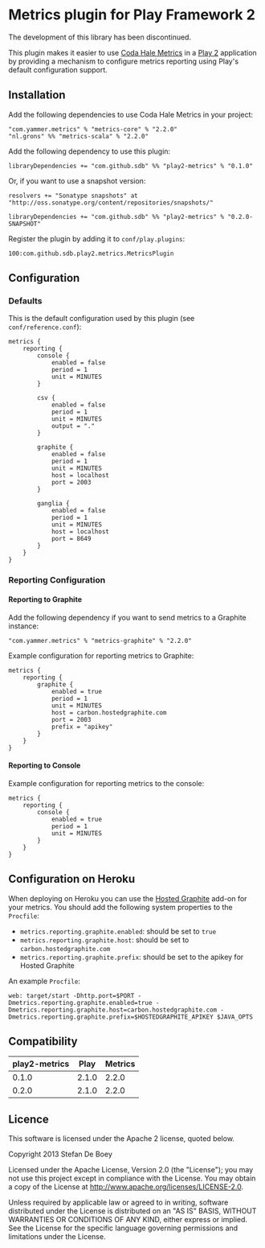 # Metrics plugin for Play Framework 2

The development of this library has been discontinued.

This plugin makes it easier to use [Coda Hale Metrics](http://metrics.codahale.com) in a [Play 2](http://www.playframework.com) application by
providing a mechanism to configure metrics reporting using Play's default configuration support.

## Installation

Add the following dependencies to use Coda Hale Metrics in your project:

    "com.yammer.metrics" % "metrics-core" % "2.2.0"
    "nl.grons" %% "metrics-scala" % "2.2.0"

Add the following dependency to use this plugin:

    libraryDependencies += "com.github.sdb" %% "play2-metrics" % "0.1.0"

Or, if you want to use a snapshot version:

    resolvers += "Sonatype snapshots" at "http://oss.sonatype.org/content/repositories/snapshots/"

    libraryDependencies += "com.github.sdb" %% "play2-metrics" % "0.2.0-SNAPSHOT"

Register the plugin by adding it to `conf/play.plugins`:

    100:com.github.sdb.play2.metrics.MetricsPlugin

## Configuration

### Defaults

This is the default configuration used by this plugin (see `conf/reference.conf`):

    metrics {
        reporting {
            console {
                enabled = false
                period = 1
                unit = MINUTES
            }

            csv {
                enabled = false
                period = 1
                unit = MINUTES
                output = "."
            }

            graphite {
                enabled = false
                period = 1
                unit = MINUTES
                host = localhost
                port = 2003
            }

            ganglia {
                enabled = false
                period = 1
                unit = MINUTES
                host = localhost
                port = 8649
            }
        }
    }

### Reporting Configuration

#### Reporting to Graphite

Add the following dependency if you want to send metrics to a Graphite instance:

    "com.yammer.metrics" % "metrics-graphite" % "2.2.0"

Example configuration for reporting metrics to Graphite:

    metrics {
        reporting {
            graphite {
                enabled = true
                period = 1
                unit = MINUTES
                host = carbon.hostedgraphite.com
                port = 2003
                prefix = "apikey"
            }
        }
    }

#### Reporting to Console

Example configuration for reporting metrics to the console:

    metrics {
        reporting {
            console {
                enabled = true
                period = 1
                unit = MINUTES
            }
        }
    }

## Configuration on Heroku

When deploying on Heroku you can use the [Hosted Graphite](https://addons.heroku.com/hostedgraphite) add-on for your metrics.
You should add the following system properties to the `Procfile`:

* `metrics.reporting.graphite.enabled`: should be set to `true`
* `metrics.reporting.graphite.host`: should be set to `carbon.hostedgraphite.com`
* `metrics.reporting.graphite.prefix`: should be set to the apikey for Hosted Graphite

An example `Procfile`:

    web: target/start -Dhttp.port=$PORT -Dmetrics.reporting.graphite.enabled=true -Dmetrics.reporting.graphite.host=carbon.hostedgraphite.com -Dmetrics.reporting.graphite.prefix=$HOSTEDGRAPHITE_APIKEY $JAVA_OPTS

## Compatibility

| play2-metrics | Play        | Metrics   |
| ------------- | ----------- | --------- |
| 0.1.0         | 2.1.0       | 2.2.0     |
| 0.2.0         | 2.1.0       | 2.2.0     |

## Licence

This software is licensed under the Apache 2 license, quoted below.

Copyright 2013 Stefan De Boey

Licensed under the Apache License, Version 2.0 (the "License"); you may not use this project except in compliance with the License. You may obtain a copy of the License at http://www.apache.org/licenses/LICENSE-2.0.

Unless required by applicable law or agreed to in writing, software distributed under the License is distributed on an "AS IS" BASIS, WITHOUT WARRANTIES OR CONDITIONS OF ANY KIND, either express or implied. See the License for the specific language governing permissions and limitations under the License.
